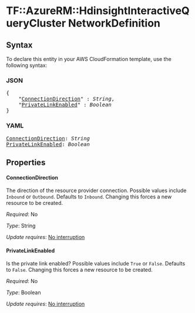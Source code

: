 # TF::AzureRM::HdinsightInteractiveQueryCluster NetworkDefinition

## Syntax

To declare this entity in your AWS CloudFormation template, use the following syntax:

### JSON

<pre>
{
    "<a href="#connectiondirection" title="ConnectionDirection">ConnectionDirection</a>" : <i>String</i>,
    "<a href="#privatelinkenabled" title="PrivateLinkEnabled">PrivateLinkEnabled</a>" : <i>Boolean</i>
}
</pre>

### YAML

<pre>
<a href="#connectiondirection" title="ConnectionDirection">ConnectionDirection</a>: <i>String</i>
<a href="#privatelinkenabled" title="PrivateLinkEnabled">PrivateLinkEnabled</a>: <i>Boolean</i>
</pre>

## Properties

#### ConnectionDirection

The direction of the resource provider connection. Possible values include `Inbound` or `Outbound`. Defaults to `Inbound`. Changing this forces a new resource to be created.

_Required_: No

_Type_: String

_Update requires_: [No interruption](https://docs.aws.amazon.com/AWSCloudFormation/latest/UserGuide/using-cfn-updating-stacks-update-behaviors.html#update-no-interrupt)

#### PrivateLinkEnabled

Is the private link enabled? Possible values include `True` or `False`. Defaults to `False`. Changing this forces a new resource to be created.

_Required_: No

_Type_: Boolean

_Update requires_: [No interruption](https://docs.aws.amazon.com/AWSCloudFormation/latest/UserGuide/using-cfn-updating-stacks-update-behaviors.html#update-no-interrupt)

